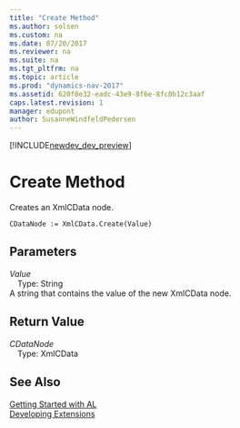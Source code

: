 ```yaml
---
title: "Create Method"
ms.author: solsen
ms.custom: na
ms.date: 07/20/2017
ms.reviewer: na
ms.suite: na
ms.tgt_pltfrm: na
ms.topic: article
ms.prod: "dynamics-nav-2017"
ms.assetid: 620f0e32-eadc-43e9-8f6e-8fc0b12c3aaf
caps.latest.revision: 1
manager: edupont
author: SusanneWindfeldPedersen
---
```


[!INCLUDE[newdev_dev_preview](../includes/newdev_dev_preview.md)]

# Create Method
Creates an XmlCData node.  
```  
CDataNode := XmlCData.Create(Value)  
```  
## Parameters
*Value*    
&emsp;Type: String  
A string that contains the value of the new XmlCData node.  
  
## Return Value
*CDataNode*  
&emsp;Type: XmlCData  
  
## See Also
[Getting Started with AL](../devenv-get-started.md)  
[Developing Extensions](../devenv-dev-overview.md)  
